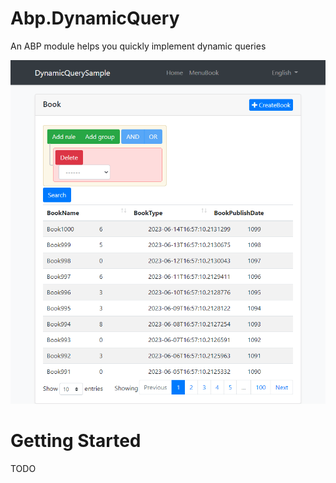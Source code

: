 # Abp.DynamicQuery

An ABP module helps you quickly implement dynamic queries

![demo.gif](/docs/images/demo.gif)

# Getting Started

TODO